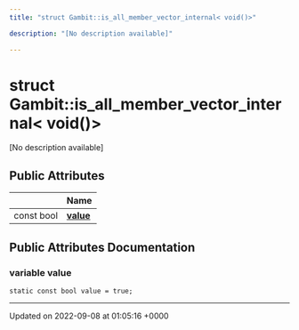 ```yaml
---
title: "struct Gambit::is_all_member_vector_internal< void()>"

description: "[No description available]"

---
```


# struct Gambit::is_all_member_vector_internal< void()>



[No description available]

## Public Attributes

|                | Name           |
| -------------- | -------------- |
| const bool | **[value](/documentation/code/classes/structgambit_1_1is__all__member__vector__internal_3_01void_07_08_4/)**  |

## Public Attributes Documentation

### variable value

```
static const bool value = true;
```


-------------------------------

Updated on 2022-09-08 at 01:05:16 +0000